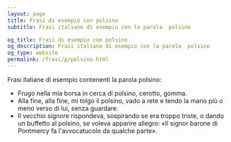 ```yaml
---
layout: page
title: Frasi di esempio con polsino 
subtitle: Frasi italiane di esempio con la parola  polsino

og_title: Frasi di esempio con polsino 
og_description: Frasi italiane di esempio con la parola  polsino
og_type: website
permalink: /frasi/p/polsino.html
---
```


Frasi italiane di esempio contenenti la parola polsino:


- Frugo nella mia borsa in cerca di polsino, cerotto, gomma.
- Alla fine, alla fine, mi tolgo il polsino, vado a rete e tendo la mano più o meno verso di lui, senza guardare.
- Il vecchio signore rispondeva, sospirando se era troppo triste, o dando un buffetto al polsino, se voleva apparire allegro: «Il signor barone di Pontmercy fa l'avvocatucolo da qualche parte».
